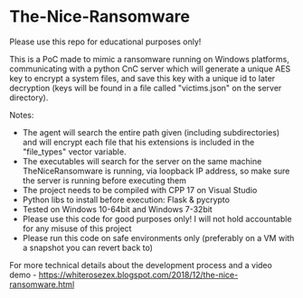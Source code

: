 # The-Nice-Ransomware
Please use this repo for educational purposes only!

This is a PoC made to mimic a ransomware running on Windows platforms, communicating with a python CnC server which will generate a unique AES key to encrypt a system files, and save this key with a unique id to later decryption (keys will be found in a file called "victims.json" on the server directory).

Notes:
* The agent will search the entire path given (including subdirectories) and will encrypt each file that his extensions is included in the "file_types" vector variable.
* The executables will search for the server on the same machine TheNiceRansomware is running, via loopback IP address, so make sure the server is running before executing them
* The project needs to be compiled with CPP 17 on Visual Studio
* Python libs to install before execution: Flask & pycrypto
* Tested on Windows 10-64bit and Windows 7-32bit
* Please use this code for good purposes only! I will not hold accountable for any misuse of this project
* Please run this code on safe environments only (preferably on a VM with a snapshot you can revert back to)

For more technical details about the development process and a video demo - https://whiterosezex.blogspot.com/2018/12/the-nice-ransomware.html
